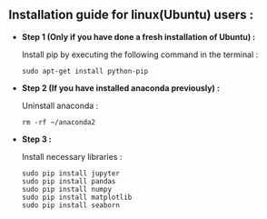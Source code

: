 ## Installation guide for linux(Ubuntu) users : 
* **Step 1 (Only if you have done a fresh installation of Ubuntu) :** 

  Install pip by executing the following command in the terminal : 
  
  ```sudo apt-get install python-pip```
* **Step 2 (If you have installed anaconda previously) :**
  
  Uninstall anaconda :
  
  ```rm -rf ~/anaconda2```
  
 * **Step 3 :**
 
   Install necessary libraries :
   
   ```
   sudo pip install jupyter
   sudo pip install pandas
   sudo pip install numpy
   sudo pip install matplotlib
   sudo pip install seaborn
   ```
   
